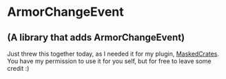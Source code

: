 # ArmorChangeEvent
## (A library that adds ArmorChangeEvent)

Just threw this together today, as I needed it for my plugin, [MaskedCrates](https://www.mc-market.org/resources/15729/).
You have my permission to use it for you self, but for free to leave some credit :)
